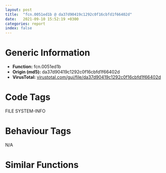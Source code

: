 ```yaml
---
layout: post
title:  "fcn.0051ed1b @ da37d90419c1292c0f16cbfd1f66402d"
date:   2021-09-10 15:52:19 +0300
categories: report
index: false
---
```


# Generic Information
- **Function:** fcn.0051ed1b
- **Origin (md5):** da37d90419c1292c0f16cbfd1f66402d
- **VirusTotal:** [virustotal.com/gui/file/da37d90419c1292c0f16cbfd1f66402d][virustotal_ref]

# Code Tags
<span class="tag" id="FILE">FILE</span>
<span class="tag" id="SYSTEM-INFO">SYSTEM-INFO</span>


# Behaviour Tags
<span class="bhv-tag" id="na">N/A</span>

# Similar Functions
<script type="text/javascript" src="https://www.gstatic.com/charts/loader.js"></script>
<script type="text/javascript">

    google.charts.load('current', {'packages':['corechart']});
    google.charts.setOnLoadCallback(drawChart);

    function drawChart() {
    var data = new google.visualization.DataTable();
        data.addColumn('number', 'X');
        data.addColumn('number', 'Y');
        data.addColumn({type: 'string', role: 'tooltip', 'p': {'html': true}});
        data.addColumn({'type': 'string', 'role': 'style'});
        
        data.addRows([
    [-37.50385284423828, 129.39158630371094, '<b><a href="/report/fcn.0051ed1b@da37d90419c1292c0f16cbfd1f66402d">fcn.0051ed1b</a><br>@da37d90419c1292c0f16cbfd1f66402d</b><br>', 'point { fill-color: #e0440e; }'],
[-322.9551696777344, 50.1476936340332, '<b><a href="/report/fcn.00401b88@faca7110288761a0f664158c1f6c3986">fcn.00401b88</a><br>@faca7110288761a0f664158c1f6c3986</b><br>', 'null'],
[-339.5669860839844, -85.46709442138672, '<b><a href="/report/fcn.00401b30@03566ca6c146fb1f8bfbce50f19cbb41">fcn.00401b30</a><br>@03566ca6c146fb1f8bfbce50f19cbb41</b><br>', 'null'],
[12.923004150390625, -63.1617431640625, '<b><a href="/report/fcn.0065a233@bcba729302fe28f65deb2b102a06324a">fcn.0065a233</a><br>@bcba729302fe28f65deb2b102a06324a</b><br>', 'null'],
[-386.7750549316406, -10.439035415649414, '<b><a href="/report/fcn.00401b30@8a08237568bc7b1a4e9813b2af535d73">fcn.00401b30</a><br>@8a08237568bc7b1a4e9813b2af535d73</b><br>', 'null'],
[-80.6051025390625, -37.229305267333984, '<b><a href="/report/fcn.00401b30@48bb9a03c360009e9463dfd5be4e0ca0">fcn.00401b30</a><br>@48bb9a03c360009e9463dfd5be4e0ca0</b><br>', 'null'],
[-277.34124755859375, -25.19505500793457, '<b><a href="/report/fcn.00401bd3@1c48774da6a3dd4bf3ea41716a332c61">fcn.00401bd3</a><br>@1c48774da6a3dd4bf3ea41716a332c61</b><br>', 'null'],
[-11.674635887145996, 32.54780960083008, '<b><a href="/report/fcn.0069da73@0fb0e1c162f9df68f5d89a2b2a71a217">fcn.0069da73</a><br>@0fb0e1c162f9df68f5d89a2b2a71a217</b><br>', 'null'],
[56.40980911254883, 102.02251434326172, '<b><a href="/report/fcn.005accb8@4e8d6f73c8261716f687f8d06429ef4d">fcn.005accb8</a><br>@4e8d6f73c8261716f687f8d06429ef4d</b><br>', 'null'],
[81.84170532226562, 6.775602340698242, '<b><a href="/report/fcn.004f6e4b@ef3a0211d1ddb224667e2aa0d915337b">fcn.004f6e4b</a><br>@ef3a0211d1ddb224667e2aa0d915337b</b><br>', 'null'],
[-103.51004791259766, 58.651798248291016, '<b><a href="/report/fcn.00401b30@8912a6bd1add3d8b86feb51a00252709">fcn.00401b30</a><br>@8912a6bd1add3d8b86feb51a00252709</b><br>', 'null'],

        ]);

    var options = {
        title: 'Similarity Plot',
        legend: 'none',
        colors: ['#dedbd9', '#e6693e', '#ec8f6e', '#f3b49f', '#f6c7b6'],
        tooltip: {isHtml: true, trigger: 'both'},
        explorer: {
        actions: ["dragToZoom", "rightClickToReset"],
        },
        chartArea: {
        width: '80%',
        height: '80%'
        },
        width: '100%',
        height: '100%'
    };

    var chart = new google.visualization.ScatterChart(document.getElementById('chart_div'));

    chart.draw(data, options);
    }
    
</script>


<div id="chart_div" style="width: 100%px; height: 100%;"></div>

# Disassembled Code
{% highlight nasm %}

push ebp
mov ebp, esp
mov eax, 0x122c
call fcn.0051fdc0
lea eax, [ebp-0x98]
push ebx
push eax
mov dword[ebp-0x98], 0x94
call dword[sym.imp.KERNEL32.dll_GetVersionExA]
test eax, eax
je 0x51ed5e
cmp dword[ebp-0x88], 2
jne 0x51ed5e
cmp dword[ebp-0x94], 5
jb 0x51ed5e
push 1
pop eax
jmp 0x51ee60
lea eax, [ebp-0x122c]
push 0x1090
push eax
push 0x52bb64
call dword[sym.imp.KERNEL32.dll_GetEnvironmentVariableA]
test eax, eax
je 0x51ee4d
xor ebx, ebx
lea ecx, [ebp-0x122c]
cmp byte[ebp-0x122c], bl
je 0x51eda0
mov al, byte[ecx]
cmp al, 0x61
jl 0x51ed9b
cmp al, 0x7a
jg 0x51ed9b
sub al, 0x20
mov byte[ecx], al
inc ecx
cmp byte[ecx], bl
jne 0x51ed8d
lea eax, [ebp-0x122c]
push 0x16
push eax
push 0x52bb4c
call fcn.0051fd80
add esp, 0xc
test eax, eax
jne 0x51edc2
lea eax, [ebp-0x122c]
jmp 0x51ee0b
lea eax, [ebp-0x19c]
push 0x104
push eax
push ebx
call dword[sym.imp.KERNEL32.dll_GetModuleFileNameA]
cmp byte[ebp-0x19c], bl
lea ecx, [ebp-0x19c]
je 0x51edf6
mov al, byte[ecx]
cmp al, 0x61
jl 0x51edf1
cmp al, 0x7a
jg 0x51edf1
sub al, 0x20
mov byte[ecx], al
inc ecx
cmp byte[ecx], bl
jne 0x51ede3
lea eax, [ebp-0x19c]
push eax
lea eax, [ebp-0x122c]
push eax
call fcn.0051fd00
pop ecx
pop ecx
cmp eax, ebx
je 0x51ee4d
push 0x2c
push eax
call fcn.0051fc40
pop ecx
cmp eax, ebx
pop ecx
je 0x51ee4d
inc eax
mov ecx, eax
cmp byte[eax], bl
je 0x51ee32
cmp byte[ecx], 0x3b
jne 0x51ee2d
mov byte[ecx], bl
jmp 0x51ee2e
inc ecx
cmp byte[ecx], bl
jne 0x51ee24
push 0xa
push ebx
push eax
call fcn.0051fa12
add esp, 0xc
cmp eax, 2
je 0x51ee60
cmp eax, 3
je 0x51ee60
cmp eax, 1
je 0x51ee60
lea eax, [ebp-4]
push eax
call fcn.0051ecee
cmp byte[ebp-4], 6
pop ecx
sbb eax, eax
add eax, 3
pop ebx
leave
ret

{% endhighlight %}

[virustotal_ref]: https://www.virustotal.com/gui/file/da37d90419c1292c0f16cbfd1f66402d
